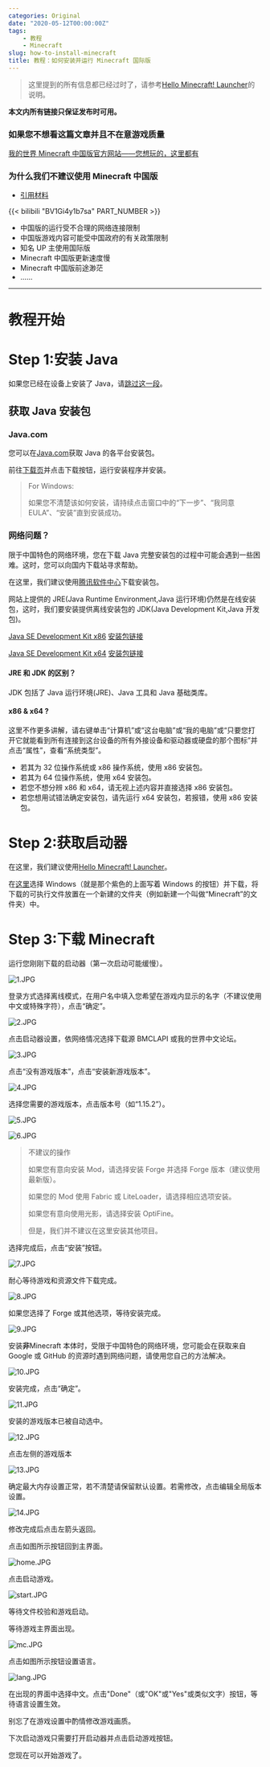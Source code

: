```yaml
---
categories: Original
date: "2020-05-12T00:00:00Z"
tags:
    - 教程
    - Minecraft
slug: how-to-install-minecraft
title: 教程：如何安装并运行 Minecraft 国际版
---
```


> 这里提到的所有信息都已经过时了，请参考[Hello Minecraft! Launcher](https://github.com/HMCL-dev/HMCL)的说明。

**本文内所有链接只保证发布时可用。**

### 如果您不想看这篇文章并且不在意游戏质量

[我的世界 Minecraft 中国版官方网站——您想玩的，这里都有](http://mc.163.com/)

### 为什么我们不建议使用 Minecraft 中国版

- [引用材料](https://www.bilibili.com/video/BV1Gi4y1b7sa)

{{< bilibili "BV1Gi4y1b7sa" PART_NUMBER >}}

- 中国版的运行受不合理的网络连接限制
- 中国版游戏内容可能受中国政府的有关政策限制
- 知名 UP 主使用国际版
- Minecraft 中国版更新速度慢
- Minecraft 中国版前途渺茫
- ……

---

# 教程开始

# Step 1:安装 Java

如果您已经在设备上安装了 Java，请[跳过这一段](#step-2%e8%8e%b7%e5%8f%96%e5%90%af%e5%8a%a8%e5%99%a8)。

## 获取 Java 安装包

### Java.com

您可以在[Java.com](https://www.java.com/zh_CN/)获取 Java 的各平台安装包。

前往[下载页](https://www.java.com/zh_CN/download/)并点击下载按钮，运行安装程序并安装。

> For Windows:
>
> 如果您不清楚该如何安装，请持续点击窗口中的“下一步”、“我同意 EULA”、“安装”直到安装成功。

### 网络问题？

限于中国特色的网络环境，您在下载 Java 完整安装包的过程中可能会遇到一些困难。这时，您可以向国内下载站寻求帮助。

在这里，我们建议使用[腾讯软件中心](https://pc.qq.com/)下载安装包。

网站上提供的 JRE(Java Runtime Environment,Java 运行环境)仍然是在线安装包，这时，我们要安装提供离线安装包的 JDK(Java Development Kit,Java 开发包)。

[Java SE Development Kit x86](https://pc.qq.com/detail/0/detail_18360.html) [安装包链接](https://dl.softmgr.qq.com/original/Development/jdk-8u191-windows-i586-8.0.1910.12.exe)

[Java SE Development Kit x64](https://pc.qq.com/detail/13/detail_56573.html) [安装包链接](https://dl.softmgr.qq.com/original/Development/jdk-8u191-windows-x64-8.0.1910.12.exe)

#### JRE 和 JDK 的区别？

JDK 包括了 Java 运行环境(JRE)、Java 工具和 Java 基础类库。

#### x86 & x64 ?

这里不作更多讲解，请右键单击“计算机”或“这台电脑”或“我的电脑”或“只要您打开它就能看到所有连接到这台设备的所有外接设备和驱动器或硬盘的那个图标”并点击“属性”，查看“系统类型”。

- 若其为 32 位操作系统或 x86 操作系统，使用 x86 安装包。
- 若其为 64 位操作系统，使用 x64 安装包。
- 若您不想分辨 x86 和 x64，请无视上述内容并直接选择 x86 安装包。
- 若您想用试错法确定安装包，请先运行 x64 安装包，若报错，使用 x86 安装包。

# Step 2:获取启动器

在这里，我们建议使用[Hello Minecraft! Launcher](https://hmcl.huangyuhui.net/)。

在[这里](https://hmcl.huangyuhui.net/download)选择 Windows（就是那个紫色的上面写着 Windows 的按钮）并下载，将下载的可执行文件放置在一个新建的文件夹（例如新建一个叫做“Minecraft”的文件夹）中。

# Step 3:下载 Minecraft

运行您刚刚下载的启动器（第一次启动可能缓慢）。

![1.JPG](1.JPG)

登录方式选择离线模式，在用户名中填入您希望在游戏内显示的名字（不建议使用中文或特殊字符），点击“确定”。

![2.JPG](2.JPG)

点击启动器设置，依网络情况选择下载源 BMCLAPI 或我的世界中文论坛。

![3.JPG](3.JPG)

点击“没有游戏版本”，点击“安装新游戏版本”。

![4.JPG](3.JPG)

选择您需要的游戏版本，点击版本号（如“1.15.2”）。

![5.JPG](5.JPG)

![6.JPG](6.JPG)

> 不建议的操作
>
> 如果您有意向安装 Mod，请选择安装 Forge 并选择 Forge 版本（建议使用最新版）。
>
> 如果您的 Mod 使用 Fabric 或 LiteLoader，请选择相应选项安装。
>
> 如果您有意向使用光影，请选择安装 OptiFine。
>
> 但是，我们并不建议在这里安装其他项目。

选择完成后，点击“安装”按钮。

![7.JPG](7.JPG)

耐心等待游戏和资源文件下载完成。

![8.JPG](8.JPG)

如果您选择了 Forge 或其他选项，等待安装完成。

![9.JPG](9.JPG)

安装**非**Minecraft 本体时，受限于中国特色的网络环境，您可能会在获取来自 Google 或 GitHub 的资源时遇到网络问题，请使用您自己的方法解决。

![10.JPG](10.JPG)

安装完成，点击“确定”。

![11.JPG](11.JPG)

安装的游戏版本已被自动选中。

![12.JPG](12.JPG)

点击左侧的游戏版本

![13.JPG](13.JPG)

确定最大内存设置正常，若不清楚请保留默认设置。若需修改，点击编辑全局版本设置。

![14.JPG](14.JPG)

修改完成后点击左箭头返回。

点击如图所示按钮回到主界面。

![home.JPG](home.JPG)

点击启动游戏。

![start.JPG](start.JPG)

等待文件校验和游戏启动。

等待游戏主界面出现。

![mc.JPG](mc.JPG)

点击如图所示按钮设置语言。

![lang.JPG](lang.JPG)

在出现的界面中选择中文。点击"Done"（或"OK"或"Yes"或类似文字）按钮，等待语言设置生效。

别忘了在游戏设置中酌情修改游戏画质。

下次启动游戏只需要打开启动器并点击启动游戏按钮。

您现在可以开始游戏了。
